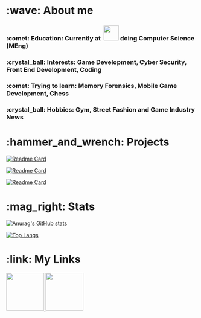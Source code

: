 <h1 align="left">:wave:	About me 	</h1>

<h3>
:comet:	Education: Currently at&nbsp;
<img src="https://user-images.githubusercontent.com/62362994/166346183-1696e715-0d39-4a79-b36e-80fe15921b71.jpg" height="40">   
doing Computer Science (MEng)
</h3>

<h3>
:crystal_ball: Interests: Game Development, Cyber Security, Front End Development, Coding 
</h3>

<h3>
:comet: Trying to learn: Memory Forensics, Mobile Game Development, Chess
</h3>

<h3>
:crystal_ball:	Hobbies: Gym, Street Fashion and Game Industry News 
</h3>

<!-- :blue_heart:	Unordered sub-list. 

:purple_heart: Unordered sub-list. -->



<h1 align="left">:hammer_and_wrench: Projects	</h1>

  
[![Readme Card](https://github-readme-stats.vercel.app/api/pin/?username=jack-pap&repo=TetrECS&theme=tokyonight )](https://github.com/jack-pap/TetrECS)

[![Readme Card](https://github-readme-stats.vercel.app/api/pin/?username=jack-pap&repo=Riot-Data-Processing&theme=tokyonight )](https://github.com/jack-pap/Riot-Data-Processing)

[![Readme Card](https://github-readme-stats.vercel.app/api/pin/?username=jack-pap&repo=personal-website&theme=tokyonight )](https://github.com/jack-pap/personal-website)



  

<h1 align="left">	:mag_right: Stats </h1>

[![Anurag's GitHub stats](https://github-readme-stats.vercel.app/api?username=jack-pap&count_private=true&theme=tokyonight )](https://github.com/anuraghazra/github-readme-stats)


[![Top Langs](https://github-readme-stats.vercel.app/api/top-langs/?username=jack-pap&layout=compact&count_private=true&theme=tokyonight )](https://github.com/anuraghazra/github-readme-stats)

<h1 align="left">:link: My Links </h1>


<p align="left">
  <a href="https://www.linkedin.com/in/jack-papaioannou-b073251b3/">
    <img src="https://user-images.githubusercontent.com/62362994/166345038-a807a7c2-dc56-4472-84af-2cdda1a0a234.png" width="100" >

  <a href="https://open.spotify.com/user/djpentakill?si=9d11e8c18d744ad8">
    <img src="https://user-images.githubusercontent.com/62362994/166345029-65eb7843-232a-498c-b1f2-db88e8ce15e9.png" width="100" >
  
</p>

 
                                                                                                                             
            
                                                                                                                            
                                                                                                             
                                                                                                                     


                                                               
          
                                                   

